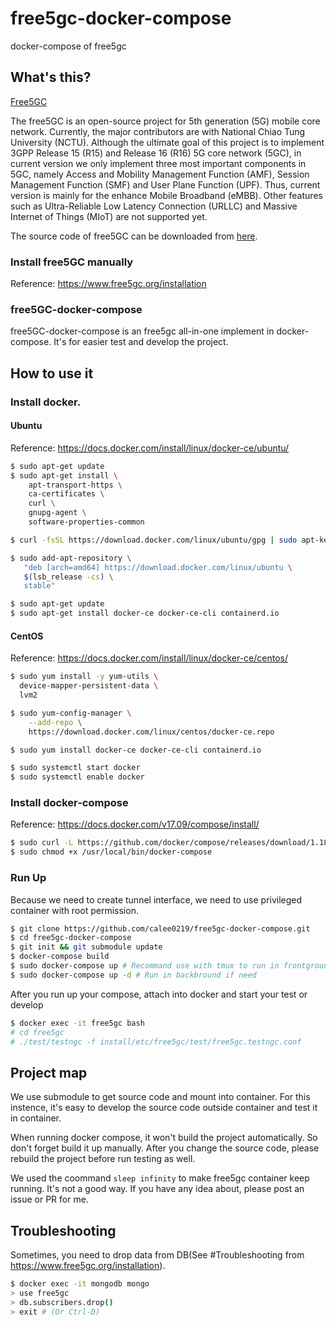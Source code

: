 # free5gc-docker-compose
docker-compose of free5gc

## What's this?

[Free5GC](https://www.free5gc.org/)

The free5GC is an open-source project for 5th generation (5G) mobile core network. Currently, the major contributors are with National Chiao Tung University (NCTU). Although the ultimate goal of this project is to implement 3GPP Release 15 (R15) and Release 16 (R16) 5G core network (5GC), in current version we only implement three most important components in 5GC, namely Access and Mobility Management Function (AMF), Session Management Function (SMF) and User Plane Function (UPF). Thus, current version is mainly for the enhance Mobile Broadband (eMBB). Other features such as Ultra-Reliable Low Latency Connection (URLLC) and Massive Internet of Things (MIoT) are not supported yet.

The source code of free5GC can be downloaded from [here](https://bitbucket.org/nctu_5g/free5gc).

### Install free5GC manually
Reference: https://www.free5gc.org/installation

### free5GC-docker-compose
free5GC-docker-compose is an free5gc all-in-one implement in docker-compose. It's for easier test and develop the project.

## How to use it
### Install docker.

#### Ubuntu
Reference: https://docs.docker.com/install/linux/docker-ce/ubuntu/
```bash
$ sudo apt-get update
$ sudo apt-get install \
    apt-transport-https \
    ca-certificates \
    curl \
    gnupg-agent \
    software-properties-common

$ curl -fsSL https://download.docker.com/linux/ubuntu/gpg | sudo apt-key add -

$ sudo add-apt-repository \
   "deb [arch=amd64] https://download.docker.com/linux/ubuntu \
   $(lsb_release -cs) \
   stable"

$ sudo apt-get update
$ sudo apt-get install docker-ce docker-ce-cli containerd.io
```

#### CentOS
Reference: https://docs.docker.com/install/linux/docker-ce/centos/
```bash
$ sudo yum install -y yum-utils \
  device-mapper-persistent-data \
  lvm2

$ sudo yum-config-manager \
    --add-repo \
    https://download.docker.com/linux/centos/docker-ce.repo

$ sudo yum install docker-ce docker-ce-cli containerd.io

$ sudo systemctl start docker
$ sudo systemctl enable docker
```

### Install docker-compose
Reference: https://docs.docker.com/v17.09/compose/install/
```bash
$ sudo curl -L https://github.com/docker/compose/releases/download/1.18.0/docker-compose-`uname -s`-`uname -m` -o /usr/local/bin/docker-compose
$ sudo chmod +x /usr/local/bin/docker-compose
```

### Run Up
Because we need to create tunnel interface, we need to use privileged container with root permission.
```bash
$ git clone https://github.com/calee0219/free5gc-docker-compose.git
$ cd free5gc-docker-compose
$ git init && git submodule update
$ docker-compose build
$ sudo docker-compose up # Recommand use with tmux to run in frontground
$ sudo docker-compose up -d # Run in backbround if need
```

After you run up your compose, attach into docker and start your test or develop
```bash
$ docker exec -it free5gc bash
# cd free5gc
# ./test/testngc -f install/etc/free5gc/test/free5gc.testngc.conf
```

## Project map
We use submodule to get source code and mount into container. For this instence, it's easy to develop the source code outside container and test it in container.

When running docker compose, it won't build the project automatically. So don't forget build it up manually. After you change the source code, please rebuild the project before run testing as well.

We used the coommand `sleep infinity` to make free5gc container keep running. It's not a good way. If you have any idea about, please post an issue or PR for me.

## Troubleshooting
Sometimes, you need to drop data from DB(See #Troubleshooting from https://www.free5gc.org/installation).
```bash
$ docker exec -it mongodb mongo
> use free5gc
> db.subscribers.drop()
> exit # (Or Ctrl-D)
```
